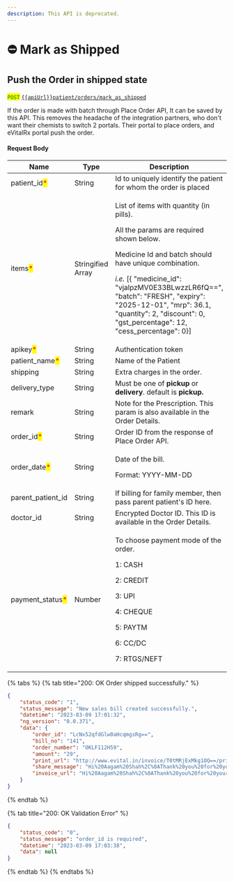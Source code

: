 ```yaml
---
description: This API is deprecated.
---
```


# ⛔ Mark as Shipped

## Push the Order in shipped state

<mark style="color:green;">`POST`</mark> [`{{apiUrl}}patient/orders/mark_as_shipped`](https://api.evitalrx.in/v1/patient/orders/mark_as_shipped)

If the order is made with batch through Place Order API, It can be saved by this API. This removes the headache of the integration partners, who don't want their chemists to switch 2 portals. Their portal to place orders, and eVitalRx portal push the order.

#### Request Body

| Name                                              | Type              | Description                                                                                                                                                                                                                                                                                                                                                                     |
| ------------------------------------------------- | ----------------- | ------------------------------------------------------------------------------------------------------------------------------------------------------------------------------------------------------------------------------------------------------------------------------------------------------------------------------------------------------------------------------- |
| patient\_id<mark style="color:red;">\*</mark>     | String            | Id to uniquely identify the patient for whom the order is placed                                                                                                                                                                                                                                                                                                                |
| items<mark style="color:red;">\*</mark>           | Stringified Array | <p>List of items with quantity (in pills). </p><p>All  the params are required shown below. </p><p>Medicine Id and batch should have unique combination. </p><p></p><p><em>i.e.</em> [{ "medicine_id": "vjalpzMV0E33BLwzzLR6fQ==", "batch": "FRESH", "expiry": "2025-12-01", "mrp": 36.1, "quantity": 2, "discount": 0, "gst_percentage": 12, "cess_percentage": 0}]</p><p></p> |
| apikey<mark style="color:red;">\*</mark>          | String            | Authentication token                                                                                                                                                                                                                                                                                                                                                            |
| patient\_name<mark style="color:red;">\*</mark>   | String            | Name of the Patient                                                                                                                                                                                                                                                                                                                                                             |
| shipping                                          | String            | Extra charges in the order.                                                                                                                                                                                                                                                                                                                                                     |
| delivery\_type                                    | String            | Must be one of **pickup** or **delivery**. default is **pickup.**                                                                                                                                                                                                                                                                                                               |
| remark                                            | String            | Note for the Prescription. This param is also available in the Order Details.                                                                                                                                                                                                                                                                                                   |
| order\_id<mark style="color:red;">\*</mark>       | String            | Order ID from the response of Place Order API.                                                                                                                                                                                                                                                                                                                                  |
| order\_date<mark style="color:red;">\*</mark>     | String            | <p>Date of the bill. </p><p>Format: YYYY-MM-DD</p><p></p>                                                                                                                                                                                                                                                                                                                       |
| parent\_patient\_id                               | String            | If billing for family member, then pass parent patient's ID here.                                                                                                                                                                                                                                                                                                               |
| doctor\_id                                        | String            | Encrypted Doctor ID. This ID is available in the Order Details.                                                                                                                                                                                                                                                                                                                 |
| payment\_status<mark style="color:red;">\*</mark> | Number            | <p>To choose payment mode of the order. </p><p>1: CASH </p><p>2: CREDIT </p><p>3: UPI </p><p>4: CHEQUE </p><p>5: PAYTM </p><p>6: CC/DC </p><p>7: RTGS/NEFT</p>                                                                                                                                                                                                                  |

{% tabs %}
{% tab title="200: OK Order shipped successfully." %}
```json
{
    "status_code": "1",
    "status_message": "New sales bill created successfully.",
    "datetime": "2023-03-09 17:01:32",
    "ng_version": "0.0.371",
    "data": {
        "order_id": "LcNx52qfdGlw0aHcqmgsRg==",
        "bill_no": "141",
        "order_number": "OKLF112H59",
        "amount": "29",
        "print_url": "http://www.evital.in/invoice/T0tMRjExMkg1OQ==/print/",
        "share_message": "Hi%20Aagam%20Shah%2C%0AThank%20you%20for%20your%20purchase%20at%20*Manav%20Medical%20GJ*.%20We%20hope%20to%20serve%20you%20again.%0AClick%20to%20make%20Payment%20or%20view%20Invoice%3A%20http%3A%2F%2Flocalhost%2Fevital%2Finvoice%2FT0tMRjExMkg1OQ%3D%3D%2F%3Fsource%3DWhatsApp%26medium%3DManual%0A%0AIf%20the%20link%20is%20not%20clickable%2C%20please%20save%20this%20number%20and%20try%20again.%0A%0AYour%20trusted%20pharmacist%2C%0AManav%20Medical%20GJ",
        "invoice_url": "Hi%20Aagam%20Shah%2C%0AThank%20you%20for%20your%20purchase%20at%20*Manav%20Medical%20GJ*.%20We%20hope%20to%20serve%20you%20again.%0AClick%20to%20make%20Payment%20or%20view%20Invoice%3A%20http%3A%2F%2Flocalhost%2Fevital%2Finvoice%2FT0tMRjExMkg1OQ%3D%3D%2F%3Fsource%3DWhatsApp%26medium%3DManual%0A%0AIf%20the%20link%20is%20not%20clickable%2C%20please%20save%20this%20number%20and%20try%20again.%0A%0AYour%20trusted%20pharmacist%2C%0AManav%20Medical%20GJ"
    }
}
```
{% endtab %}

{% tab title="200: OK Validation Error" %}
```json
{
    "status_code": "0",
    "status_message": "order_id is required",
    "datetime": "2023-03-09 17:03:38",
    "data": null
}
```
{% endtab %}
{% endtabs %}



